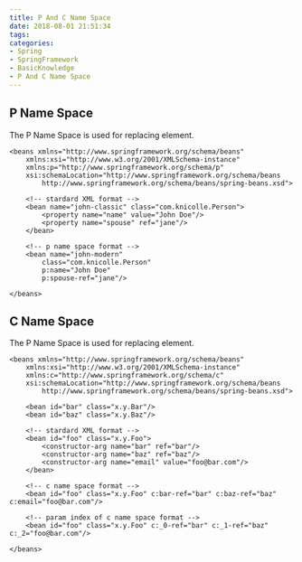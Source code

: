 ```yaml
---
title: P And C Name Space
date: 2018-08-01 21:51:34
tags:
categories:
- Spring
- SpringFramework
- BasicKnowledge
- P And C Name Space
---
```

## P Name Space
The P Name Space is used for replacing <property> element. 
	
	<beans xmlns="http://www.springframework.org/schema/beans"
	    xmlns:xsi="http://www.w3.org/2001/XMLSchema-instance"
	    xmlns:p="http://www.springframework.org/schema/p"
	    xsi:schemaLocation="http://www.springframework.org/schema/beans
	        http://www.springframework.org/schema/beans/spring-beans.xsd">
	
	    <!-- stardard XML format -->
	    <bean name="john-classic" class="com.knicolle.Person">
	        <property name="name" value="John Doe"/>
	        <property name="spouse" ref="jane"/>
	    </bean>
	
	    <!-- p name space format -->
	    <bean name="john-modern"
	        class="com.knicolle.Person"
	        p:name="John Doe"
	        p:spouse-ref="jane"/>
	
	</beans>

## C Name Space
The P Name Space is used for replacing <constructor-arg> element. 
	
	<beans xmlns="http://www.springframework.org/schema/beans"
	    xmlns:xsi="http://www.w3.org/2001/XMLSchema-instance"
	    xmlns:c="http://www.springframework.org/schema/c"
	    xsi:schemaLocation="http://www.springframework.org/schema/beans
	        http://www.springframework.org/schema/beans/spring-beans.xsd">
	
	    <bean id="bar" class="x.y.Bar"/>
	    <bean id="baz" class="x.y.Baz"/>
	
	    <!-- stardard XML format -->
	    <bean id="foo" class="x.y.Foo">
	        <constructor-arg name="bar" ref="bar"/>
	        <constructor-arg name="baz" ref="baz"/>
	        <constructor-arg name="email" value="foo@bar.com"/>
	    </bean>
	
	    <!-- c name space format -->
	    <bean id="foo" class="x.y.Foo" c:bar-ref="bar" c:baz-ref="baz" c:email="foo@bar.com"/>
	
		<!-- param index of c name space format -->
	    <bean id="foo" class="x.y.Foo" c:_0-ref="bar" c:_1-ref="baz" c:_2="foo@bar.com"/>
	
	</beans>